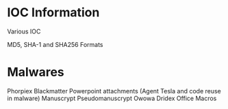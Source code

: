 # IOC Information

Various IOC

MD5, SHA-1 and SHA256 Formats

# Malwares

Phorpiex
Blackmatter 
Powerpoint attachments (Agent Tesla and code reuse in malware)
Manuscrypt 
Pseudomanuscrypt 
Owowa
Dridex Office Macros
